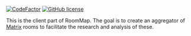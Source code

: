 [![CodeFactor](https://www.codefactor.io/repository/github/will3333/roommap-client/badge)](https://www.codefactor.io/repository/github/will3333/roommap-client)
[![GitHub license](https://img.shields.io/badge/license-Apache%20License%202.0-blue.svg?style=flat)](https://www.apache.org/licenses/LICENSE-2.0)

This is the client part of RoomMap. The goal is to create an aggregator of [Matrix](https://matrix.org) rooms to facilitate the research and analysis of these.